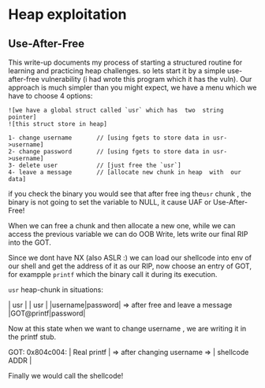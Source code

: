 # Heap exploitation
## Use-After-Free
This write-up documents my process of starting a structured routine for
learning and practicing heap challenges. so lets start it by  a  simple
use-after-free vulnerability (i  had wrote  this  program  which it has
the vuln). Our approach is much simpler than you might expect, we  have
a menu which  we  have to choose 4 options:

```
![we have a global struct called `usr` which has  two  string  pointer]
![this struct store in heap]

1- change username       // [using fgets to store data in usr->username]
2- change password       // [using fgets to store data in usr->username]
3- delete user           // [just free the `usr`]
4- leave a message       // [allocate new chunk in heap  with  our data]
```

if you check the binary you would see that after free ing the`usr` chunk
, the binary is not going to set the variable to NULL, it cause  UAF  or
Use-After-Free!

When we can free a chunk and then allocate a new one, while we can access
the previous variable we can do OOB Write, lets write our final RIP  into
the GOT.

Since we dont have NX (also ASLR :) we can load our shellcode into env of
our shell and get the address of it as our RIP, now choose  an  entry  of
GOT, for exampple `printf` which the binary call it during its execution.


`usr` heap-chunk in situations:

|      usr        |                                   |       usr         |
|username|password| => after free and leave a message |GOT@printf|password|



Now at this state when we want to change  username , we are writing it in
the printf stub.


   GOT:
0x804c004: | Real printf |  => after changing username => | shellcode ADDR |


Finally we would call the shellcode!
